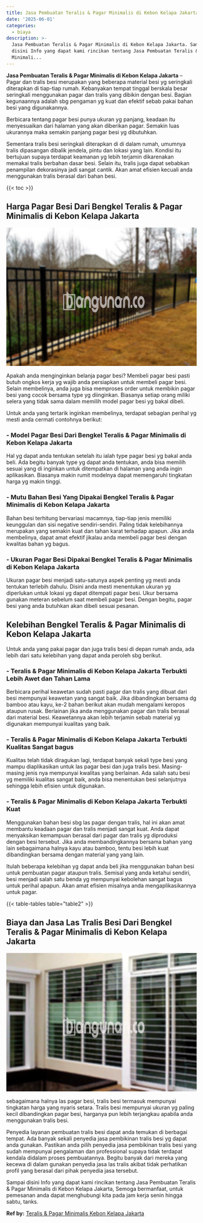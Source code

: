 ```yaml
---
title: Jasa Pembuatan Teralis & Pagar Minimalis di Kebon Kelapa Jakarta
date: '2025-06-01'
categories:
  - biaya
description: >-
  Jasa Pembuatan Teralis & Pagar Minimalis di Kebon Kelapa Jakarta. Sampai
  disini Info yang dapat kami rincikan tentang Jasa Pembuatan Teralis & Pagar
  Minimali...
---
```


**Jasa Pembuatan Teralis & Pagar Minimalis di Kebon Kelapa Jakarta** – Pagar dan tralis besi merupakan yang beberapa material besi yg seringkali diterapkan di tiap-tiap rumah. Kebanyakan tempat tinggal berskala besar seringkali menggunakan pagar dan tralis yang dibikin dengan besi. Bagian kegunaannya adalah sbg pengaman yg kuat dan efektif sebab pakai bahan besi yang digunakannya.

Berbicara tentang pagar besi punya ukuran yg panjang, keadaan itu menyesuaikan dari halaman yang akan diberikan pagar. Semakin luas ukurannya maka semakin panjang pagar besi yg dibutuhkan.

Sementara tralis besi seringkali diterapkan di di dalam rumah, umumnya tralis dipasangan dibalik jendela, pintu dan lokasi yang lain. Kondisi itu bertujuan supaya terdapat keamanan yg lebih terjamin dikarenakan memakai tralis berbahan dasar besi. Selain itu, tralis juga dapat sebabkan penampilan dekorasinya jadi sangat cantik. Akan amat efisien kecuali anda menggunakan tralis berasal dari bahan besi.

{{< toc >}}

## Harga Pagar Besi Dari Bengkel Teralis & Pagar Minimalis di Kebon Kelapa Jakarta

![Jasa Pembuatan Teralis & Pagar Minimalis di Kebon Kelapa Jakarta](/images/pagar-minimalis-murah-20.png)

Apakah anda menginginkan belanja pagar besi? Membeli pagar besi pasti butuh ongkos kerja yg wajib anda persiapkan untuk membeli pagar besi. Selain membelinya, anda juga bisa memproses order untuk membikin pagar besi yang cocok bersama type yg diinginkan. Biasanya setiap orang miliki selera yang tidak sama dalam memilih model pagar besi yg bakal dibeli.

Untuk anda yang tertarik inginkan membelinya, terdapat sebagian perihal yg mesti anda cermati contohnya berikut:
### \- Model Pagar Besi Dari Bengkel Teralis & Pagar Minimalis di Kebon Kelapa Jakarta

Hal yg dapat anda tentukan setelah itu ialah type pagar besi yg bakal anda beli. Ada begitu banyak type yg dapat anda tentukan, anda bisa memilih sesuai yang di inginkan untuk ditempatkan di halaman yang anda ingin aplikasikan. Biasanya makin rumit modelnya dapat memengaruhi tingkatan harga yg makin tinggi.

### \- Mutu Bahan Besi Yang Dipakai Bengkel Teralis & Pagar Minimalis di Kebon Kelapa Jakarta

Bahan besi terhitung bervariasi macamnya, tiap-tiap jenis memiliki keunggulan dan sisi negative sendiri-sendiri. Paling tidak kelebihannya merupakan yang semakin kuat dan tahan karat terhadap apapun. Jika anda membelinya, dapat amat efektif jikalau anda membeli pagar besi dengan kwalitas bahan yg bagus.

### \- Ukuran Pagar Besi Dipakai Bengkel Teralis & Pagar Minimalis di Kebon Kelapa Jakarta

Ukuran pagar besi menjadi satu-satunya aspek penting yg mesti anda tentukan terlebih dahulu. Disini anda mesti menentukan ukuran yg diperlukan untuk lokasi yg dapat ditempati pagar besi. Ukur bersama gunakan meteran sebelum saat membeli pagar besi. Dengan begitu, pagar besi yang anda butuhkan akan dibeli sesuai pesanan.

## Kelebihan Bengkel Teralis & Pagar Minimalis di Kebon Kelapa Jakarta

Untuk anda yang pakai pagar dan juga tralis besi di depan rumah anda, ada lebih dari satu kelebihan yang dapat anda peroleh sbg berikut.

### \- Teralis & Pagar Minimalis di Kebon Kelapa Jakarta Terbukti Lebih Awet dan Tahan Lama

Berbicara perihal keawetan sudah pasti pagar dan tralis yang dibuat dari besi mempunyai keawetan yang sangat baik. Jika dibandingkan bersama dg bamboo atau kayu, ke-2 bahan berikut akan mudah mengalami keropos ataupun rusak. Berlainan jika anda menggunakan pagar dan tralis berasal dari material besi. Keawetannya akan lebih terjamin sebab material yg digunakan mempunyai kualitas yang baik.

### \- Teralis & Pagar Minimalis di Kebon Kelapa Jakarta Terbukti Kualitas Sangat bagus

Kualitas telah tidak diragukan lagi, terdapat banyak sekali type besi yang mampu diaplikasikan untuk las pagar besi dan juga tralis besi. Masing-masing jenis nya mempunyai kwalitas yang berlainan. Ada salah satu besi yg memiliki kualitas sangat baik, anda bisa menentukan besi selanjutnya sehingga lebih efisien untuk digunakan.

### \- Teralis & Pagar Minimalis di Kebon Kelapa Jakarta Terbukti Kuat

Menggunakan bahan besi sbg las pagar dengan tralis, hal ini akan amat membantu keadaan pagar dan tralis menjadi sangat kuat. Anda dapat menyaksikan kemampuan berasal dari pagar dan tralis yg diproduksi dengan besi tersebut. Jika anda membandingkannya bersama bahan yang lain sebagaimana halnya kayu atau bamboo, tentu besi lebih kuat dibandingkan bersama dengan material yang yang lain.

Itulah beberapa kelebihan yg dapat anda beli jika menggunakan bahan besi untuk pembuatan pagar ataupun tralis. Semisal yang anda ketahui sendiri, besi menjadi salah satu benda yg mempunyai kebolehan sangat bagus untuk perihal apapun. Akan amat efisien misalnya anda mengaplikasikannya untuk pagar.

{{< table-tables table="table2" >}}

## Biaya dan Jasa Las Tralis Besi Dari Bengkel Teralis & Pagar Minimalis di Kebon Kelapa Jakarta

![Jasa Pembuatan Teralis & Pagar Minimalis di Kebon Kelapa Jakarta](/images/teralis-minimalis-murah-04.png)

sebagaimana halnya las pagar besi, tralis besi termasuk mempunyai tingkatan harga yang nyaris setara. Tralis besi mempunyai ukuran yg paling kecil dibandingkan pagar besi, harganya pun lebih terjangkau apabila anda menggunakan tralis besi.

Penyedia layanan pembuatan tralis besi dapat anda temukan di berbagai tempat. Ada banyak sekali penyedia jasa pembikinan tralis besi yg dapat anda gunakan. Pastikan anda pilih penyedia jasa pembikinan tralis besi yang sudah mempunyai pengalaman dan professional supaya tidak terdapat kendala didalam proses pembuatannya. Begitu banyak dari mereka yang kecewa di dalam gunakan penyedia jasa las tralis akibat tidak perhatikan profil yang berasal dari pihak penyedia jasa tersebut.

Sampai disini Info yang dapat kami rincikan tentang Jasa Pembuatan Teralis & Pagar Minimalis di Kebon Kelapa Jakarta, Semoga bermanfaat, untuk pemesanan anda dapat menghubungi kita pada jam kerja senin hingga sabtu, tanks.

**Ref by:** [Teralis & Pagar Minimalis Kebon Kelapa Jakarta](https://id.wikipedia.org/wiki/Teralis)
